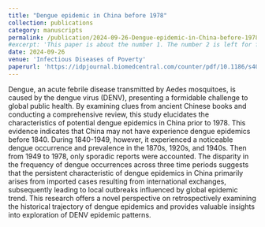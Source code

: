 ```yaml
---
title: "Dengue epidemic in China before 1978"
collection: publications
category: manuscripts
permalink: /publication/2024-09-26-Dengue-epidemic-in-China-before-1978
#excerpt: 'This paper is about the number 1. The number 2 is left for future work.'
date: 2024-09-26
venue: 'Infectious Diseases of Poverty'
paperurl: 'https://idpjournal.biomedcentral.com/counter/pdf/10.1186/s40249-024-01243-y.pdf'
---
```

Dengue, an acute febrile disease transmitted by Aedes mosquitoes, is caused by the dengue virus (DENV), presenting a formidable challenge to global public health. By examining clues from ancient Chinese books and conducting a comprehensive review, this study elucidates the characteristics of potential dengue epidemics in China prior to 1978. This evidence indicates that China may not have experience dengue epidemics before 1840. During 1840-1949, however, it experienced a noticeable dengue occurrence and prevalence in the 1870s, 1920s, and 1940s. Then from 1949 to 1978, only sporadic reports were accounted. The disparity in the frequency of dengue occurrences across three time periods suggests that the persistent characteristic of dengue epidemics in China primarily arises from imported cases resulting from international exchanges, subsequently leading to local outbreaks influenced by global epidemic trend. This research offers a novel perspective on retrospectively examining the historical trajectory of dengue epidemics and provides valuable insights into exploration of DENV epidemic patterns.
